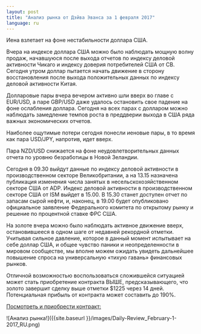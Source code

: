 ```yaml
---
layout: post
title: "Анализ рынка от Дэйва Эванса за 1 февраля 2017"
language: ru
---
```

Иена взлетает на фоне нестабильности доллара США.

Вчера на индексе доллара США можно было наблюдать мощную волну продаж, начавшуюся после выхода отчетов по индексу деловой активности Чикаго и индексу доверия потребителей США от СВ. Сегодня утром доллар пытается начать движение в сторону восстановления после выхода положительных данных по индексу деловой активности Китая.

Долларовые пары вчера вечером активно шли вверх во главе с EUR/USD, а паре GBP/USD даже удалось остановить свое падение на фоне ослабления доллара. Сегодня на всех парах с долларом можно наблюдать замедление темпов роста в преддверии выхода в США ряда важных экономических отчетов.

Наиболее ощутимые потери сегодня понесли иеновые пары, в то время как пара USD/JPY, напротив, идет вверх.

Пара NZD/USD снижается на фоне неудовлетворительных данных отчета по уровню безработицы в Новой Зеландии.

Сегодня в 09.30 выйдут данные по индексу деловой активности в производственном секторе Великобритании, а на 13.15 назначена публикация изменения числа занятых в несельскохозяйственном секторе США от ADP. Индекс деловой активности в производственном секторе США от ISM выйдет в 15.00. В 15.30 станет доступен отчет по запасам сырой нефти, и, наконец, в 19.00 будет опубликовано официальное заявление Федерального комитета по открытому рынку и решение по процентной ставке ФРС США.

На золоте вчера можно было наблюдать активное движение вверх, остановившееся в одном шаге от недавней рекордной отметки. Учитывая сильное давление, которое в данный момент испытывает на себе доллар США, и общее чувство паники и неопределенности в мировом сообществе, мы вполне можем ожидать увидеть дальнейшее повышение спроса на универсальную «тихую гавань» финансовых рынков.

Отличной возможностью воспользоваться сложившейся ситуацией может стать приобретение контракта ВЫШЕ, предсказывающего, что золото завершит сделку выше отметки $1225 через 14 дней. Потенциальная прибыль от контракта может составить до 190%. 

<a href="http://record.binary.com/_bivVDfg8lHux76XffYA0JmNd7ZgqdRLk/1/?market=metals&amp;duration_amount=14&amp;duration_units=d&amp;amount=10&amp;amount_type=payout&amp;expiry_type=duration&amp;underlying=frxXAUUSD&amp;formname=higherlower&amp;barrier=1225&amp;s=1&amp;t=t_pl34gz8jeGk18PXNttOJ0co5lt24DG" target="_blank">Посмотреть и приобрести контракт:</a>


![Анализ рынка!]({{site.baseurl }}/images/Daily-Review_February-1-2017_RU.png)
